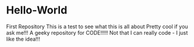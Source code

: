 # Hello-World
First Repository
This is a test to see what this is all about 
Pretty cool if you ask me!!! A geeky repository for CODE!!!!! 
Not that I can really code - I just like the idea!!!

